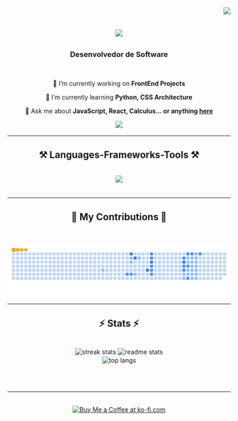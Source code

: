 <img align="right" src="https://visitor-badge.laobi.icu/badge?page_id=guilhermefurla.guilhermefurla" />

<h1 align="center">
    <img src="https://readme-typing-svg.herokuapp.com/?font=Righteous&size=35&center=true&vCenter=true&width=500&height=70&duration=4000&lines=Hi+There!+👋;+I'm+Guilherme+Furlanetti!;" />
</h1>

<h3 align="center">Desenvolvedor de Software</h3>

<br/>

<div align="center">
 
 🔭 I’m currently working on **FrontEnd Projects**
 
 🌱 I’m currently learning **Python, CSS Architecture**

💬 Ask me about **JavaScript, React, Calculus... or anything [here](https://github.com/guilhermefurla/guilhermefurla/issues)**

 </div>
 
<div align="center"> 
<!--   <a href="https://mail.google.com/mail/u/0/?hl=pt-BR#inbox?compose=DmwnWrRrlJJMVxssnQKmsTWbRkrDqGBCzHnWlTvrqHdmlsKPTfGBRzScbsZnlGxwFVMDglWkFmtv">
    <img src="https://img.shields.io/badge/Gmail-333333?style=for-the-badge&logo=gmail&logoColor=red" />
  </a> -->
  <a href="https://www.linkedin.com/in/guilherme-furlanetti-267a00302/" target="_blank">
    <img src="https://img.shields.io/badge/LinkedIn-0077B5?style=for-the-badge&logo=linkedin&logoColor=white" target="_blank" />
  </a>
</div>

 <hr/>
 
<h2 align="center">⚒️ Languages-Frameworks-Tools ⚒️</h2>
<br/>
<div align="center">
    <img src="https://skillicons.dev/icons?i=html,css,javascript,c,react,python,git,github,vscode" />
<!--     <img src="https://skillicons.dev/icons?i=nodejs" /><br> -->
</div>

<br/>
<hr/>

<div align="center">
  <h2>🐍 My Contributions 🐍</h2>
  <br>
</div>

![snake gif](https://github.com/guilhermefurla/guilhermefurla/blob/output/github-contribution-grid-snake.gif)

<hr/>

<h2 align="center">⚡ Stats ⚡</h2>
<br>
<div align=center>
  <img width=390 src="https://github-readme-streak-stats-guilhermefurla.vercel.app/?user=guilhermefurla&count_private=true&theme=react&border_radius=10" alt="streak stats"/>
  <img width=390 src="https://github-readme-stats-guilhermefurla.vercel.app/api?username=guilhermefurla&count_private=true&show_icons=true&theme=react&rank_icon=github&border_radius=10" alt="readme stats" />
  <br/>
  <img width=325 align="center" src="https://github-readme-stats-guilhermefurla.vercel.app/api/top-langs/?username=guilhermefurla&hide=HTML&langs_count=8&layout=compact&theme=react&border_radius=10&size_weight=0.5&count_weight=0.5&exclude_repo=github-readme-stats" alt="top langs" />
</div>

<br/><br/>

<hr/>

<br/>

<div align="center">
<a href='https://ko-fi.com/V7V4RAK9C' target='_blank'><img height='64' style='border:0px;height:64px;' src='https://storage.ko-fi.com/cdn/kofi1.png?v=3' border='0' alt='Buy Me a Coffee at ko-fi.com' /></a>
</div>

<br/>


